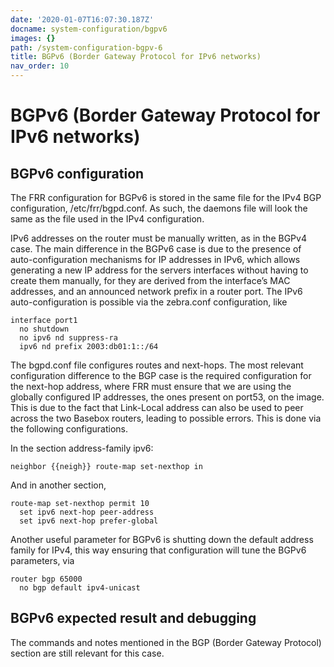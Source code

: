 ```yaml
---
date: '2020-01-07T16:07:30.187Z'
docname: system-configuration/bgpv6
images: {}
path: /system-configuration-bgpv-6
title: BGPv6 (Border Gateway Protocol for IPv6 networks)
nav_order: 10
---
```


# BGPv6 (Border Gateway Protocol for IPv6 networks)

## BGPv6 configuration

The FRR configuration for BGPv6 is stored in the same file for the IPv4 BGP configuration, /etc/frr/bgpd.conf. As such, the daemons file will look the same as the file used in the IPv4
configuration.

IPv6 addresses on the router must be manually written, as in the BGPv4 case. The main difference in the BGPv6 case is due to the presence of auto-configuration mechanisms for IP addresses in IPv6, which allows generating a new IP address for the servers interfaces without having to create them manually, for they are derived from the interface’s MAC addresses, and an announced network prefix in a router port. The IPv6 auto-configuration is possible via the zebra.conf configuration, like

```
interface port1
  no shutdown
  no ipv6 nd suppress-ra
  ipv6 nd prefix 2003:db01:1::/64
```

The bgpd.conf file configures routes and next-hops. The most relevant configuration difference to the BGP case is the required configuration for the next-hop address,
where FRR must ensure that we are using the globally configured IP addresses, the ones present on port53, on the image. This is due to the fact that Link-Local address can also be
used to peer across the two Basebox routers, leading to possible errors. This is done via the following configurations.

In the section address-family ipv6:

```
neighbor {{neigh}} route-map set-nexthop in
```

And in another section,

```
route-map set-nexthop permit 10
  set ipv6 next-hop peer-address
  set ipv6 next-hop prefer-global
```

Another useful parameter for BGPv6 is shutting down the default address family for IPv4, this way ensuring that configuration will
tune the BGPv6 parameters, via

```
router bgp 65000
  no bgp default ipv4-unicast
```

## BGPv6 expected result and debugging

The commands and notes mentioned in the BGP (Border Gateway Protocol) section are still relevant for this case.
